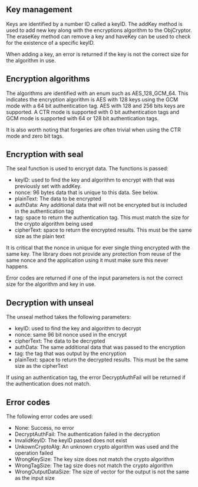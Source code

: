 ## Key management 

Keys are identified by a number ID called a keyID. The addKey method is
used to add new key along with the encryptions algorithm to the
ObjCryptor. The eraseKey method can remove a key and haveKey can be used
to check for the existence of a specific keyID.

When adding a key, an error is returned if the key is not the correct
size for the algorithm in use.

## Encryption algorithms 

The algorithms are identified with an enum such as AES_128_GCM_64. This
indicates the encryption algorithm is AES with 128 keys using the GCM
mode with a 64 bit authentication tag.  AES with 128 and 256 bits keys
are supported. A CTR mode is supported with 0 bit authentication tags
and GCM mode is supported with 64 or 128 bit authentication tags.

It is also worth noting that forgeries are often trivial when using the
CTR mode and zero bit tags.

## Encryption with seal 

The seal function is used to encrypt data. The functions is passed:

* keyID: used to find the key and algorithm to encrypt with that was
  previously set with addKey.
* nonce: 96 bytes data that is unique to this data. See below.
* plainText: The data to be encrypted
* authData: Any additional data that will not be encrypted but is
  included in the authentication tag
* tag: space to return the authentication tag. This must match the size
  for the crypto algorithm being used
* cipherText: space to return the encrypted results. This must be the
  same size as the plain text

It is critical that the nonce in unique for ever single thing encrypted
with the same key.  The library does not provide any protection from
reuse of the same nonce and the application using it must make sure this
never happens.

Error codes are returned if one of the input parameters is not the
correct size for the algorithm and key in use.

## Decryption with unseal 

The unseal method takes the following parameters: 

* keyID: used to find the key and algorithm to decrypt
* nonce: same 96 bit nonce used in the encrypt 
* cipherText: The data to be decrypted
* authData: The same additional data that was passed to the encryption
* tag: the tag that was output by the encryption 
* plainText: space to return the decrypted results. This must be the
  same size as the cipherText

If using an authentication tag, the error DecryptAuthFail will be
returned if the authentication does not match.

## Error codes 

The following error codes are used:

* None: Success, no error 
* DecryptAuthFail: The authentication failed in the decryption 
* InvalidKeyID: The keyID passed does not exist 
* UnkownCryptoAlg: An unknown crypto algorithm was used and the
  operation failed
* WrongKeySize: The key size does not match the crypto algorithm 
* WrongTagSize: The tag size does not match the crypto algorithm 
* WrongOutputDataSize: The size of vector for the output is not the same
  as the input size



